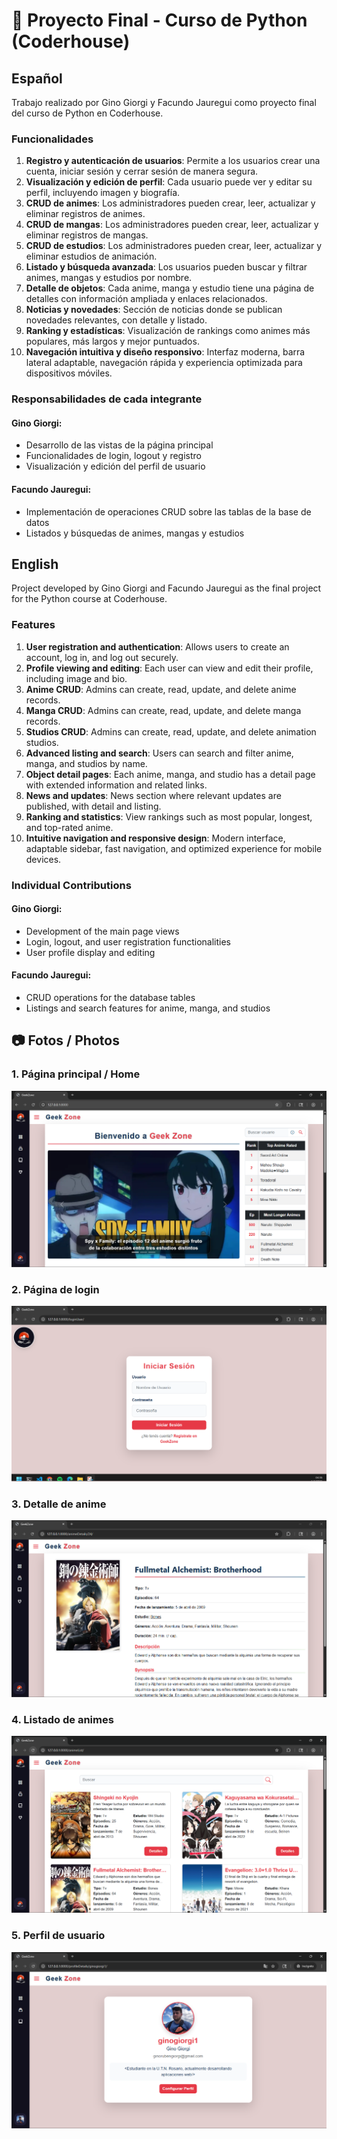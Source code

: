 # 📄 Proyecto Final - Curso de Python (Coderhouse)

## Español

Trabajo realizado por Gino Giorgi y Facundo Jauregui como proyecto final del curso de Python en Coderhouse.

### Funcionalidades

1. **Registro y autenticación de usuarios**: Permite a los usuarios crear una cuenta, iniciar sesión y cerrar sesión de manera segura.
2. **Visualización y edición de perfil**: Cada usuario puede ver y editar su perfil, incluyendo imagen y biografía.
3. **CRUD de animes**: Los administradores pueden crear, leer, actualizar y eliminar registros de animes.
4. **CRUD de mangas**: Los administradores pueden crear, leer, actualizar y eliminar registros de mangas.
5. **CRUD de estudios**: Los administradores pueden crear, leer, actualizar y eliminar estudios de animación.
6. **Listado y búsqueda avanzada**: Los usuarios pueden buscar y filtrar animes, mangas y estudios por nombre.
7. **Detalle de objetos**: Cada anime, manga y estudio tiene una página de detalles con información ampliada y enlaces relacionados.
8. **Noticias y novedades**: Sección de noticias donde se publican novedades relevantes, con detalle y listado.
9. **Ranking y estadísticas**: Visualización de rankings como animes más populares, más largos y mejor puntuados.
10. **Navegación intuitiva y diseño responsivo**: Interfaz moderna, barra lateral adaptable, navegación rápida y experiencia optimizada para dispositivos móviles.

### Responsabilidades de cada integrante

#### Gino Giorgi:

-   Desarrollo de las vistas de la página principal
-   Funcionalidades de login, logout y registro
-   Visualización y edición del perfil de usuario

#### Facundo Jauregui:

-   Implementación de operaciones CRUD sobre las tablas de la base de datos
-   Listados y búsquedas de animes, mangas y estudios

## English

Project developed by Gino Giorgi and Facundo Jauregui as the final project for the Python course at Coderhouse.

### Features

1. **User registration and authentication**: Allows users to create an account, log in, and log out securely.
2. **Profile viewing and editing**: Each user can view and edit their profile, including image and bio.
3. **Anime CRUD**: Admins can create, read, update, and delete anime records.
4. **Manga CRUD**: Admins can create, read, update, and delete manga records.
5. **Studios CRUD**: Admins can create, read, update, and delete animation studios.
6. **Advanced listing and search**: Users can search and filter anime, manga, and studios by name.
7. **Object detail pages**: Each anime, manga, and studio has a detail page with extended information and related links.
8. **News and updates**: News section where relevant updates are published, with detail and listing.
9. **Ranking and statistics**: View rankings such as most popular, longest, and top-rated anime.
10. **Intuitive navigation and responsive design**: Modern interface, adaptable sidebar, fast navigation, and optimized experience for mobile devices.

### Individual Contributions

#### Gino Giorgi:

-   Development of the main page views
-   Login, logout, and user registration functionalities
-   User profile display and editing

#### Facundo Jauregui:

-   CRUD operations for the database tables
-   Listings and search features for anime, manga, and studios

## 📷 Fotos / Photos

### 1. Página principal / Home

![Home](media/Screenshot_1.png)

### 2. Página de login

![Login](media/Screenshot_2.png)

### 3. Detalle de anime

![Detalle de anime](media/Screenshot_3.png)

### 4. Listado de animes

![Listado de animes](media/Screenshot_4.png)

### 5. Perfil de usuario

![Perfil de usuario](media/Screenshot_5.png)
